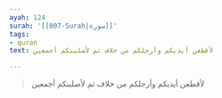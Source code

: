 ```yaml
---
ayah: 124
surah: '[[007-Surah|سورة]]'
tags:
- quran
text: لأقطعن أيديكم وأرجلكم من خلاف ثم لأصلبنكم أجمعين

---
```

> لأقطعن أيديكم وأرجلكم من خلاف ثم لأصلبنكم أجمعين
